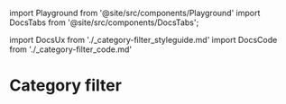 import Playground from '@site/src/components/Playground'
import DocsTabs from '@site/src/components/DocsTabs';

import DocsUx from './\_category-filter_styleguide.md'
import DocsCode from './\_category-filter_code.md'

# Category filter

<DocsTabs styleguide={DocsUx} code={DocsCode} />
